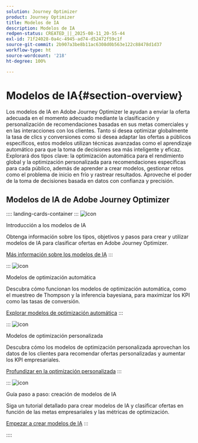 ```yaml
---
solution: Journey Optimizer
product: Journey Optimizer
title: Modelos de IA
description: Modelos de IA
redpen-status: CREATED_||_2025-08-11_20-55-44
exl-id: 71f24028-0a4c-4945-ad74-d52472f59c1f
source-git-commit: 2b907a3be8b11ac6308d0b563e122c88478d1d37
workflow-type: ht
source-wordcount: '218'
ht-degree: 100%

---
```


# Modelos de IA{#section-overview}

Los modelos de IA en Adobe Journey Optimizer le ayudan a enviar la oferta adecuada en el momento adecuado mediante la clasificación y personalización de recomendaciones basadas en sus metas comerciales y en las interacciones con los clientes. Tanto si desea optimizar globalmente la tasa de clics y conversiones como si desea adaptar las ofertas a públicos específicos, estos modelos utilizan técnicas avanzadas como el aprendizaje automático para que la toma de decisiones sea más inteligente y eficaz. Explorará dos tipos clave: la optimización automática para el rendimiento global y la optimización personalizada para recomendaciones específicas para cada público, además de aprender a crear modelos, gestionar retos como el problema de inicio en frío y rastrear resultados. Aproveche el poder de la toma de decisiones basada en datos con confianza y precisión.

## Modelos de IA de Adobe Journey Optimizer

:::: landing-cards-container
:::
![icon](https://cdn.experienceleague.adobe.com/icons/book.svg)

Introducción a los modelos de IA

Obtenga información sobre los tipos, objetivos y pasos para crear y utilizar modelos de IA para clasificar ofertas en Adobe Journey Optimizer.

[Más información sobre los modelos de IA](../using/experience-decisioning/ranking/ai-models.md)
:::

:::
![icon](https://cdn.experienceleague.adobe.com/icons/chart-line.svg)

Modelos de optimización automática

Descubra cómo funcionan los modelos de optimización automática, como el muestreo de Thompson y la inferencia bayesiana, para maximizar los KPI como las tasas de conversión.

[Explorar modelos de optimización automática](../using/experience-decisioning/ranking/auto-optimization-model.md)
:::

:::
![icon](https://cdn.experienceleague.adobe.com/icons/bullseye.svg)

Modelos de optimización personalizada

Descubra cómo los modelos de optimización personalizada aprovechan los datos de los clientes para recomendar ofertas personalizadas y aumentar los KPI empresariales.

[Profundizar en la optimización personalizada](../using/experience-decisioning/ranking/personalized-optimization-model.md)
:::

:::
![icon](https://cdn.experienceleague.adobe.com/icons/circle-play.svg)

Guía paso a paso: creación de modelos de IA

Siga un tutorial detallado para crear modelos de IA y clasificar ofertas en función de las metas empresariales y las métricas de optimización.

[Empezar a crear modelos de IA](../using/experience-decisioning/ranking/create-ai-models.md)
:::

::::
